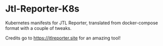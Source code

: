 # Jtl-Reporter-K8s
Kubernetes manifests for JTL Reporter, translated from docker-compose format with a couple of tweaks.

Credits go to https://jtlreporter.site for an amazing tool!
